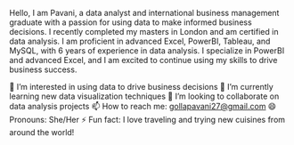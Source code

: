 Hello, I am Pavani, a data analyst and international business management graduate with a passion for using data to make informed business decisions. I recently completed my masters in London and am certified in data analysis. I am proficient in advanced Excel, PowerBI, Tableau, and MySQL, with 6 years of experience in data analysis. I specialize in PowerBI and advanced Excel, and I am excited to continue using my skills to drive business success.

👀 I’m interested in using data to drive business decisions
🌱 I’m currently learning new data visualization techniques
💞️ I’m looking to collaborate on data analysis projects
📫 How to reach me: gollapavani27@gmail.com
😄 Pronouns: She/Her
⚡ Fun fact: I love traveling and trying new cuisines from around the world!






<!---
Gollapavani27/Gollapavani27 is a ✨ special ✨ repository because its `README.md` (this file) appears on your GitHub profile.
You can click the Preview link to take a look at your changes.
--->
